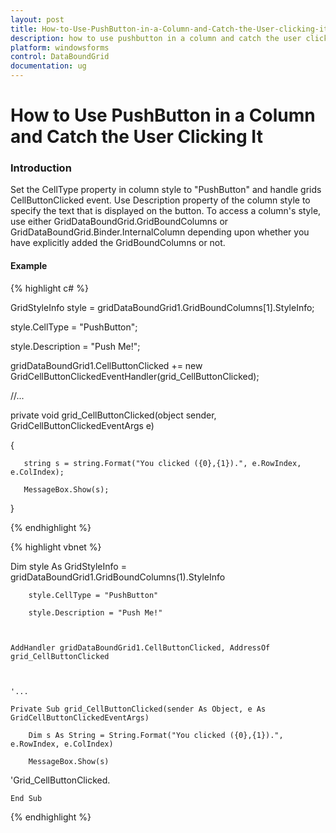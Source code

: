 ```yaml
---
layout: post
title: How-to-Use-PushButton-in-a-Column-and-Catch-the-User-clicking-it
description: how to use pushbutton in a column and catch the user clicking it
platform: windowsforms
control: DataBoundGrid
documentation: ug
---
```


# How to Use PushButton in a Column and Catch the User Clicking It

### Introduction

Set the CellType property in column style to "PushButton" and handle grids CellButtonClicked event. Use Description property of the column style to specify the text that is displayed on the button. To access a column's style, use either GridDataBoundGrid.GridBoundColumns or GridDataBoundGrid.Binder.InternalColumn depending upon whether you have explicitly added the GridBoundColumns or not.

#### Example

{% highlight c# %}



GridStyleInfo style = gridDataBoundGrid1.GridBoundColumns[1].StyleInfo;

   style.CellType = "PushButton";

   style.Description = "Push Me!";



   gridDataBoundGrid1.CellButtonClicked += new GridCellButtonClickedEventHandler(grid_CellButtonClicked);



   //...

   private void grid_CellButtonClicked(object sender, GridCellButtonClickedEventArgs e)

   {

       string s = string.Format("You clicked ({0},{1}).", e.RowIndex, e.ColIndex);

       MessageBox.Show(s);

   }

{% endhighlight %}

{% highlight vbnet %}



Dim style As GridStyleInfo = gridDataBoundGrid1.GridBoundColumns(1).StyleInfo

        style.CellType = "PushButton" 

        style.Description = "Push Me!"



    AddHandler gridDataBoundGrid1.CellButtonClicked, AddressOf grid_CellButtonClicked



    '...

    Private Sub grid_CellButtonClicked(sender As Object, e As GridCellButtonClickedEventArgs)

        Dim s As String = String.Format("You clicked ({0},{1}).", e.RowIndex, e.ColIndex)

        MessageBox.Show(s)



'Grid_CellButtonClicked.

    End Sub 

{% endhighlight %}


